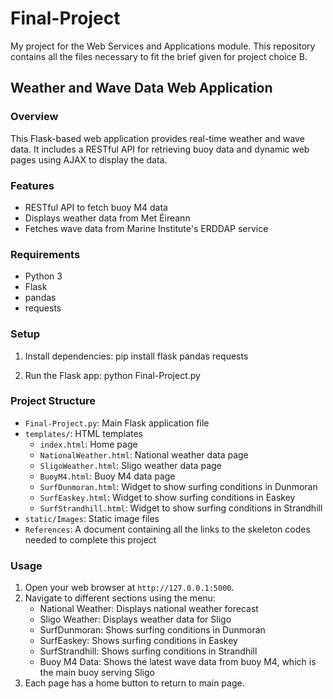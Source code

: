 # Final-Project
My project for the Web Services and Applications module. This repository contains all the files necessary to fit the brief given for project choice B. 

## Weather and Wave Data Web Application

### Overview
This Flask-based web application provides real-time weather and wave data. It includes a RESTful API for retrieving buoy data and dynamic web pages using AJAX to display the data.

### Features
- RESTful API to fetch buoy M4 data
- Displays weather data from Met Éireann
- Fetches wave data from Marine Institute's ERDDAP service

### Requirements
- Python 3
- Flask
- pandas
- requests

### Setup

1. Install dependencies:
    pip install flask pandas requests

2. Run the Flask app:
 python Final-Project.py
   

### Project Structure
- `Final-Project.py`: Main Flask application file
- `templates/`: HTML templates
  - `index.html`: Home page
  - `NationalWeather.html`: National weather data page
  - `SligoWeather.html`: Sligo weather data page
  - `BuoyM4.html`: Buoy M4 data page
  - `SurfDunmoran.html`: Widget to show surfing conditions in Dunmoran
  - `SurfEaskey.html`: Widget to show surfing conditions in Easkey
  - `SurfStrandhill.html`: Widget to show surfing conditions in Strandhill
- `static/Images`: Static image files
- `References`: A document containing all the links to the skeleton codes needed to complete this project

### Usage
1. Open your web browser at `http://127.0.0.1:5000`.
2. Navigate to different sections using the menu:
    - National Weather: Displays national weather forecast
    - Sligo Weather: Displays weather data for Sligo
    - SurfDunmoran: Shows surfing conditions in Dunmoran
    - SurfEaskey: Shows surfing conditions in Easkey
    - SurfStrandhill: Shows surfing conditions in Strandhill
    - Buoy M4 Data: Shows the latest wave data from buoy M4, which is the main buoy serving Sligo
3. Each page has a home button to return to main page. 

